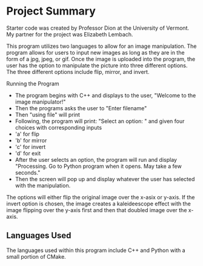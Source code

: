 # Project Summary 
Starter code was created by Professor Dion at the University of Vermont. My partner for the project was Elizabeth Lembach. 

This program utilizes two languages to allow for an image manipulation. The program allows for users to input new images as long as they are 
in the form of a jpg, jpeg, or gif. Once the image is uploaded into the program, the user has the option to manipulate the picture into three different options. The three different options include flip, mirror, and invert.

Running the Program 
- The program begins with C++ and displays to the user, "Welcome to the image manipulator!"
- Then the programs asks the user to "Enter filename"
- Then "using file" will print
- Following, the program will print: "Select an option: " and given four choices with corresponding inputs
-    'a' for flip
-    'b' for mirror
-    'c' for invert
-    'd' for exit 
- After the user selects an option, the program will run and display "Processing. Go to Python program when it opens. May take a few seconds."
- Then the screen will pop up and display whatever the user has selected with the manipulation.

The options will either flip the original image over the x-asix or y-axis. If the invert option is chosen, the image creates a kaleideescope effect with the image flipping over the y-axis first and then that doubled image over the x-axis.

## Languages Used 
The languages used within this program include C++ and Python with a small portion of CMake. 
